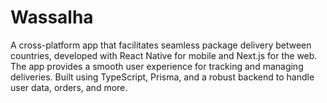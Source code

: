 # Wassalha
A cross-platform app that facilitates seamless package delivery between countries, developed with React Native for mobile and Next.js for the web. The app provides a smooth user experience for tracking and managing deliveries. Built using TypeScript, Prisma, and a robust backend to handle user data, orders, and more.
